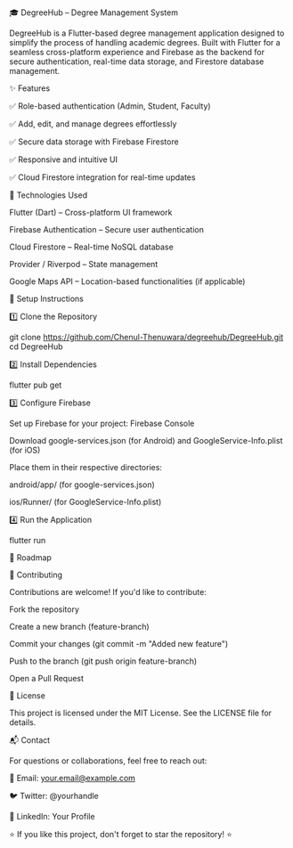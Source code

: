 🎓 DegreeHub – Degree Management System

DegreeHub is a Flutter-based degree management application designed to simplify the process of handling academic degrees. Built with Flutter for a seamless cross-platform experience and Firebase as the backend for secure authentication, real-time data storage, and Firestore database management.

✨ Features

✅ Role-based authentication (Admin, Student, Faculty)

✅ Add, edit, and manage degrees effortlessly

✅ Secure data storage with Firebase Firestore

✅ Responsive and intuitive UI

✅ Cloud Firestore integration for real-time updates

🚀 Technologies Used

Flutter (Dart) – Cross-platform UI framework

Firebase Authentication – Secure user authentication

Cloud Firestore – Real-time NoSQL database

Provider / Riverpod – State management

Google Maps API – Location-based functionalities (if applicable)

🔧 Setup Instructions

1️⃣ Clone the Repository

   git clone https://github.com/Chenul-Thenuwara/degreehub/DegreeHub.git
   cd DegreeHub

2️⃣ Install Dependencies

   flutter pub get

3️⃣ Configure Firebase

Set up Firebase for your project: Firebase Console

Download google-services.json (for Android) and GoogleService-Info.plist (for iOS)

Place them in their respective directories:

android/app/ (for google-services.json)

ios/Runner/ (for GoogleService-Info.plist)

4️⃣ Run the Application

   flutter run

📌 Roadmap



🤝 Contributing

Contributions are welcome! If you'd like to contribute:

Fork the repository

Create a new branch (feature-branch)

Commit your changes (git commit -m "Added new feature")

Push to the branch (git push origin feature-branch)

Open a Pull Request

📜 License

This project is licensed under the MIT License. See the LICENSE file for details.

📬 Contact

For questions or collaborations, feel free to reach out:

📧 Email: your.email@example.com

🐦 Twitter: @yourhandle

💼 LinkedIn: Your Profile

⭐ If you like this project, don't forget to star the repository! ⭐

